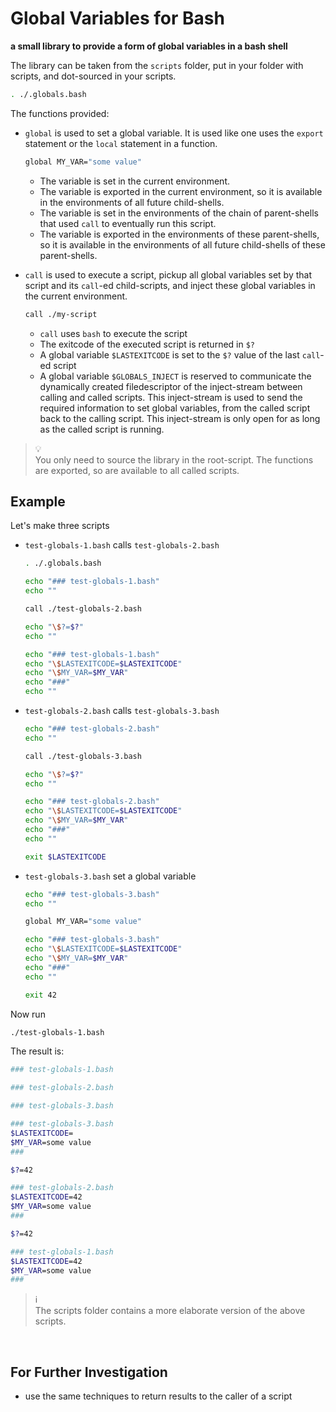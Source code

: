# Global Variables for Bash

**a small library to provide a form of global variables in a bash shell**

The library can be taken from the `scripts` folder, put in your folder with scripts, and dot-sourced in your scripts.

```bash
. ./.globals.bash
```

The functions provided:

- `global` is used to set a global variable.  It is used like one uses the `export` statement or the `local` statement in a function.

  ```bash
  global MY_VAR="some value"
  ```

  - The variable is set in the current environment.  
  - The variable is exported in the current environment, so it is available in the environments of all future child-shells.
  - The variable is set in the environments of the chain of parent-shells that used `call` to eventually run this script.
  - The variable is exported in the environments of these parent-shells, so it is available in the environments of all future child-shells of these parent-shells.


- `call` is used to execute a script, pickup all global variables set by that script and its `call`-ed child-scripts, and inject these global variables in the current environment.

  ```bash
  call ./my-script
  ```

  - `call` uses `bash` to execute the script
  - The exitcode of the executed script is returned in `$?`
  - A global variable `$LASTEXITCODE` is set to the `$?` value of the last `call`-ed script
  - A global variable `$GLOBALS_INJECT` is reserved to communicate the dynamically created filedescriptor of the inject-stream between calling and called scripts.  This inject-stream is used to send the required information to set global variables, from the called script back to the calling script.  This inject-stream is only open for as long as the called script is running.


> :bulb:  
> You only need to source the library in the root-script.  The functions are exported, so are available to all called scripts.

## Example

Let's make three scripts

- `test-globals-1.bash` calls `test-globals-2.bash`

  ```bash
  . ./.globals.bash
  
  echo "### test-globals-1.bash"
  echo ""

  call ./test-globals-2.bash

  echo "\$?=$?"
  echo ""

  echo "### test-globals-1.bash"
  echo "\$LASTEXITCODE=$LASTEXITCODE"
  echo "\$MY_VAR=$MY_VAR"
  echo "###"
  echo ""
  ```

- `test-globals-2.bash` calls `test-globals-3.bash`

  ```bash
  echo "### test-globals-2.bash"
  echo ""

  call ./test-globals-3.bash

  echo "\$?=$?"
  echo ""

  echo "### test-globals-2.bash"
  echo "\$LASTEXITCODE=$LASTEXITCODE"
  echo "\$MY_VAR=$MY_VAR"
  echo "###"
  echo ""

  exit $LASTEXITCODE
  ```

- `test-globals-3.bash` set a global variable

  ```bash
  echo "### test-globals-3.bash"
  echo ""

  global MY_VAR="some value"

  echo "### test-globals-3.bash"
  echo "\$LASTEXITCODE=$LASTEXITCODE"
  echo "\$MY_VAR=$MY_VAR"
  echo "###"
  echo ""

  exit 42
  ```

Now run

```bash
./test-globals-1.bash
```

The result is:

```bash
### test-globals-1.bash

### test-globals-2.bash

### test-globals-3.bash

### test-globals-3.bash
$LASTEXITCODE=
$MY_VAR=some value
###

$?=42

### test-globals-2.bash
$LASTEXITCODE=42
$MY_VAR=some value
###

$?=42

### test-globals-1.bash
$LASTEXITCODE=42
$MY_VAR=some value
###

```

> :information_source:  
> The scripts folder contains a more elaborate version of the above scripts.

<br>

## For Further Investigation

- use the same techniques to return results to the caller of a script
